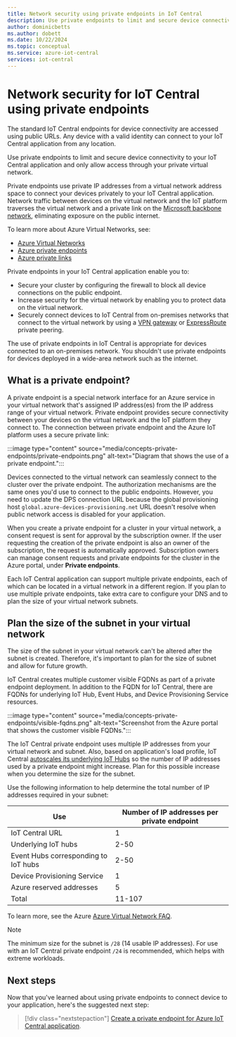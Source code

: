 ```yaml
---
title: Network security using private endpoints in IoT Central
description: Use private endpoints to limit and secure device connectivity to your IoT Central application instead of using public URLs.
author: dominicbetts
ms.author: dobett
ms.date: 10/22/2024
ms.topic: conceptual
ms.service: azure-iot-central
services: iot-central
---
```


# Network security for IoT Central using private endpoints

The standard IoT Central endpoints for device connectivity are accessed using public URLs. Any device with a valid identity can connect to your IoT Central application from any location.

Use private endpoints to limit and secure device connectivity to your IoT Central application and only allow access through your private virtual network.

Private endpoints use private IP addresses from a virtual network address space to connect your devices privately to your IoT Central application. Network traffic between devices on the virtual network and the IoT platform traverses the virtual network and a private link on the [Microsoft backbone network](../../networking/microsoft-global-network.md), eliminating exposure on the public internet.

To learn more about Azure Virtual Networks, see:

- [Azure Virtual Networks](../../virtual-network/virtual-networks-overview.md)
- [Azure private endpoints](../../private-link/private-endpoint-overview.md)
- [Azure private links](../../private-link/private-link-overview.md)

Private endpoints in your IoT Central application enable you to:

- Secure your cluster by configuring the firewall to block all device connections on the public endpoint.
- Increase security for the virtual network by enabling you to protect data on the virtual network.
- Securely connect devices to IoT Central from on-premises networks that connect to the virtual network by using a [VPN gateway](../../vpn-gateway/vpn-gateway-about-vpngateways.md) or [ExpressRoute](../../expressroute/index.yml) private peering.

The use of private endpoints in IoT Central is appropriate for devices connected to an on-premises network. You shouldn't use private endpoints for devices deployed in a wide-area network such as the internet.

## What is a private endpoint?

A private endpoint is a special network interface for an Azure service in your virtual network that's assigned IP address(es) from the IP address range of your virtual network. Private endpoint provides secure connectivity between your devices on the virtual network and the IoT platform they connect to. The connection between private endpoint and the Azure IoT platform uses a secure private link:

:::image type="content" source="media/concepts-private-endpoints/private-endpoints.png" alt-text="Diagram that shows the use of a private endpoint.":::

Devices connected to the virtual network can seamlessly connect to the cluster over the private endpoint. The authorization mechanisms are the same ones you'd use to connect to the public endpoints. However, you need to update the DPS connection URL because the global provisioning host `global.azure-devices-provisioning.net` URL doesn't resolve when public network access is disabled for your application.

When you create a private endpoint for a cluster in your virtual network, a consent request is sent for approval by the subscription owner. If the user requesting the creation of the private endpoint is also an owner of the subscription, the request is automatically approved. Subscription owners can manage consent requests and private endpoints for the cluster in the Azure portal, under **Private endpoints**.

Each IoT Central application can support multiple private endpoints, each of which can be located in a virtual network in a different region. If you plan to use multiple private endpoints, take extra care to configure your DNS and to plan the size of your virtual network subnets.

## Plan the size of the subnet in your virtual network

The size of the subnet in your virtual network can't be altered after the subnet is created. Therefore, it's important to plan for the size of subnet and allow for future growth.

IoT Central creates multiple customer visible FQDNs as part of a private endpoint deployment. In addition to the FQDN for IoT Central, there are FQDNs for underlying IoT Hub, Event Hubs, and Device Provisioning Service resources.

:::image type="content" source="media/concepts-private-endpoints/visible-fqdns.png" alt-text="Screenshot from the Azure portal that shows the customer visible FQDNs.":::

The IoT Central private endpoint uses multiple IP addresses from your virtual network and subnet. Also, based on application's load profile, IoT Central [autoscales its underlying IoT Hubs](/azure/iot-central/core/concepts-scalability-availability) so the number of IP addresses used by a private endpoint might increase. Plan for this possible increase when you determine the size for the subnet.

Use the following information to help determine the total number of IP addresses required in your subnet:

| Use                                  | Number of IP addresses per private endpoint |
|--------------------------------------|---------------------------------------------|
| IoT Central URL                      | 1                                           |
| Underlying IoT hubs                  | 2-50                                        |
| Event Hubs corresponding to IoT hubs | 2-50                                        |
| Device Provisioning Service          | 1                                           |
| Azure reserved addresses             | 5                                           |
| Total                                | 11-107                                      |

To learn more, see the Azure [Azure Virtual Network FAQ](../../virtual-network/virtual-networks-faq.md).

> [!NOTE]
> The minimum size for the subnet is `/28` (14 usable IP addresses). For use with an IoT Central private endpoint `/24` is recommended, which helps with extreme workloads.

## Next steps

Now that you've learned about using private endpoints to connect device to your application, here's the suggested next step:

> [!div class="nextstepaction"]
> [Create a private endpoint for Azure IoT Central application](howto-create-private-endpoint.md).
